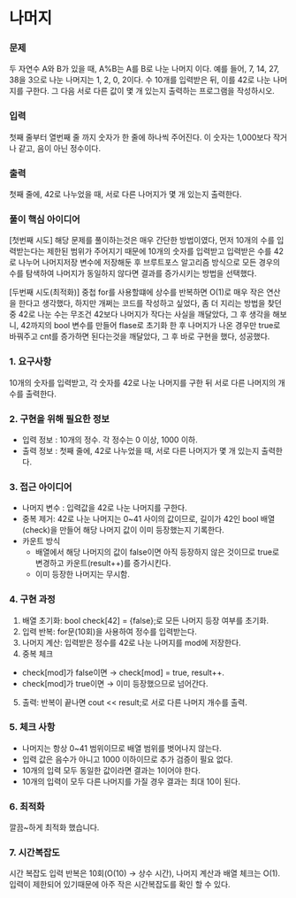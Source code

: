 # 나머지

### 문제
두 자연수 A와 B가 있을 때, A%B는 A를 B로 나눈 나머지 이다. 예를 들어, 7, 14, 27, 38을 3으로 나눈 나머지는 1, 2, 0, 2이다. 
수 10개를 입력받은 뒤, 이를 42로 나눈 나머지를 구한다. 그 다음 서로 다른 값이 몇 개 있는지 출력하는 프로그램을 작성하시오.

### 입력
첫째 줄부터 열번째 줄 까지 숫자가 한 줄에 하나씩 주어진다. 이 숫자는 1,000보다 작거나 같고, 음이 아닌 정수이다.

### 출력
첫째 줄에, 42로 나누었을 때, 서로 다른 나머지가 몇 개 있는지 출력한다.

### 풀이 핵심 아이디어
[첫번째 시도]
해당 문제를 풀이하는것은 매우 간단한 방법이였다, 먼저 10개의 수를 입력받는다는 제한된 범위가 주어지기 때문에 10개의 숫자를 입력받고 입력받은 수를 42로 나누어 나머지저장 변수에 저장해둔 후 브루트포스 알고리즘 방식으로 모든 경우의 수를 탐색하여 나머지가 동일하지 않다면 결과를 증가시키는 방법을 선택했다.

[두번째 시도(최적화)]
중첩 for를 사용할떄에 상수를 반복하면 O(1)로 매우 작은 연산을 한다고 생각했다, 하지만 개쩌는 코드를 작성하고 싶었다, 좀 더 지리는 방법을 찾던 중 42로 나눈 수는 무조건 42보다 나머지가 작다는 사실을 깨달았다, 그 후 생각을 해보니, 42까지의 bool 변수를 만들어 flase로 초기화 한 후 나머지가 나온 경우만 true로 바꿔주고 cnt를 증가하면 된다는것을 깨달았다, 그 후 바로 구현을 했다, 성공했다.

### 1. 요구사항
10개의 숫자를 입력받고, 각 숫자를 42로 나눈 나머지를 구한 뒤 서로 다른 나머지의 개수를 출력한다.

### 2. 구현을 위해 필요한 정보
- 입력 정보 : 10개의 정수. 각 정수는 0 이상, 1000 이하.
- 출력 정보 : 첫째 줄에, 42로 나누었을 때, 서로 다른 나머지가 몇 개 있는지 출력한다.

### 3. 접근 아이디어
- 나머지 변수 : 입력값을 42로 나눈 나머지를 구한다.
- 중복 제거: 42로 나눈 나머지는 0~41 사이의 값이므로, 길이가 42인 bool 배열(check)을 만들어 해당 나머지 값이 이미 등장했는지 기록한다.
- 카운트 방식
    - 배열에서 해당 나머지의 값이 false이면 아직 등장하지 않은 것이므로 true로 변경하고 카운트(result++)를 증가시킨다.
    - 이미 등장한 나머지는 무시함.
### 4. 구현 과정
1. 배열 초기화: bool check[42] = {false};로 모든 나머지 등장 여부를 초기화.
2. 입력 반복: for문(10회)을 사용하여 정수를 입력받는다.
3. 나머지 계산: 입력받은 정수를 42로 나눈 나머지를 mod에 저장한다.
4. 중복 체크
- check[mod]가 false이면 → check[mod] = true, result++.
- check[mod]가 true이면 → 이미 등장했으므로 넘어간다.
5. 출력: 반복이 끝나면 cout << result;로 서로 다른 나머지 개수를 출력.


### 5. 체크 사항
- 나머지는 항상 0~41 범위이므로 배열 범위를 벗어나지 않는다.
- 입력 값은 음수가 아니고 1000 이하이므로 추가 검증이 필요 없다.
- 10개의 입력 모두 동일한 값이라면 결과는 1이어야 한다.
- 10개의 입력이 모두 다른 나머지를 가질 경우 결과는 최대 10이 된다.


### 6. 최적화
깔끔~하게 최적화 했습니다.

### 7. 시간복잡도
시간 복잡도
입력 반복은 10회(O(10) → 상수 시간), 나머지 계산과 배열 체크는 O(1).
입력이 제한되어 있기때문에 아주 작은 시간복잡도를 확인 할 수 있다.
